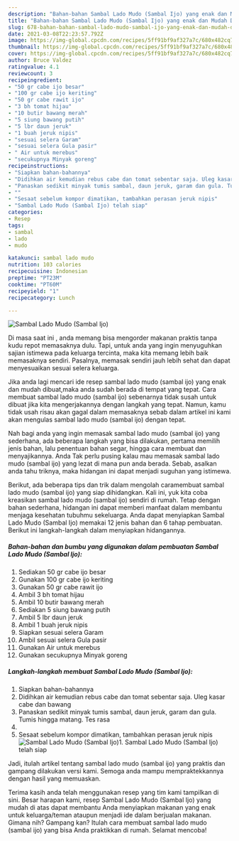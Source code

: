 ```yaml
---
description: "Bahan-bahan Sambal Lado Mudo (Sambal Ijo) yang enak dan Mudah Dibuat"
title: "Bahan-bahan Sambal Lado Mudo (Sambal Ijo) yang enak dan Mudah Dibuat"
slug: 678-bahan-bahan-sambal-lado-mudo-sambal-ijo-yang-enak-dan-mudah-dibuat
date: 2021-03-08T22:23:57.792Z
image: https://img-global.cpcdn.com/recipes/5ff91bf9af327a7c/680x482cq70/sambal-lado-mudo-sambal-ijo-foto-resep-utama.jpg
thumbnail: https://img-global.cpcdn.com/recipes/5ff91bf9af327a7c/680x482cq70/sambal-lado-mudo-sambal-ijo-foto-resep-utama.jpg
cover: https://img-global.cpcdn.com/recipes/5ff91bf9af327a7c/680x482cq70/sambal-lado-mudo-sambal-ijo-foto-resep-utama.jpg
author: Bruce Valdez
ratingvalue: 4.1
reviewcount: 3
recipeingredient:
- "50 gr cabe ijo besar"
- "100 gr cabe ijo keriting"
- "50 gr cabe rawit ijo"
- "3 bh tomat hijau"
- "10 butir bawang merah"
- "5 siung bawang putih"
- "5 lbr daun jeruk"
- "1 buah jeruk nipis"
- "sesuai selera Garam"
- "sesuai selera Gula pasir"
- " Air untuk merebus"
- "secukupnya Minyak goreng"
recipeinstructions:
- "Siapkan bahan-bahannya"
- "Didihkan air kemudian rebus cabe dan tomat sebentar saja. Uleg kasar cabe dan bawang"
- "Panaskan sedikit minyak tumis sambal, daun jeruk, garam dan gula. Tumis hingga matang. Tes rasa"
- ""
- "Sesaat sebelum kompor dimatikan, tambahkan perasan jeruk nipis"
- "Sambal Lado Mudo (Sambal Ijo) telah siap"
categories:
- Resep
tags:
- sambal
- lado
- mudo

katakunci: sambal lado mudo 
nutrition: 103 calories
recipecuisine: Indonesian
preptime: "PT23M"
cooktime: "PT60M"
recipeyield: "1"
recipecategory: Lunch

---
```



![Sambal Lado Mudo (Sambal Ijo)](https://img-global.cpcdn.com/recipes/5ff91bf9af327a7c/680x482cq70/sambal-lado-mudo-sambal-ijo-foto-resep-utama.jpg)

Di masa  saat ini , anda memang bisa mengorder makanan praktis tanpa kudu repot memasaknya dulu. Tapi, untuk anda yang ingin menyuguhkan sajian istimewa pada keluarga tercinta, maka kita memang lebih baik memasaknya sendiri. Pasalnya, memasak sendiri jauh lebih sehat dan dapat menyesuaikan sesuai selera keluarga.

Jika anda lagi mencari ide resep sambal lado mudo (sambal ijo) yang enak dan mudah dibuat,maka anda sudah berada di tempat yang tepat. Cara membuat sambal lado mudo (sambal ijo)  sebenarnya tidak susah untuk dibuat jika kita mengerjakannya dengan langkah yang tepat. Namun, kamu tidak usah risau akan gagal dalam memasaknya 
sebab dalam artikel ini kami akan mengulas sambal lado mudo (sambal ijo) dengan tepat.  



Nah bagi anda yang ingin memasak sambal lado mudo (sambal ijo) yang sederhana, ada beberapa langkah yang bisa dilakukan, pertama memilih jenis bahan, lalu penentuan bahan segar, hingga cara membuat dan menyajikannya. Anda Tak perlu pusing kalau mau memasak sambal lado mudo (sambal ijo) yang lezat di mana pun anda berada. Sebab, asalkan anda  tahu triknya, maka hidangan ini dapat menjadi suguhan yang istimewa.

Berikut, ada beberapa tips dan trik dalam mengolah caramembuat sambal lado mudo (sambal ijo) yang siap dihidangkan. Kali ini, yuk kita coba kreasikan sambal lado mudo (sambal ijo) sendiri di rumah. Tetap dengan bahan sederhana, hidangan ini dapat memberi manfaat dalam membantu menjaga kesehatan tubuhmu sekeluarga. Anda dapat menyiapkan Sambal Lado Mudo (Sambal Ijo) memakai 12 jenis bahan dan 6 tahap pembuatan. Berikut ini langkah-langkah dalam menyiapkan hidangannya.

<!--inarticleads1-->

##### Bahan-bahan dan bumbu yang digunakan dalam pembuatan Sambal Lado Mudo (Sambal Ijo):

1. Sediakan 50 gr cabe ijo besar
1. Gunakan 100 gr cabe ijo keriting
1. Gunakan 50 gr cabe rawit ijo
1. Ambil 3 bh tomat hijau
1. Ambil 10 butir bawang merah
1. Sediakan 5 siung bawang putih
1. Ambil 5 lbr daun jeruk
1. Ambil 1 buah jeruk nipis
1. Siapkan sesuai selera Garam
1. Ambil sesuai selera Gula pasir
1. Gunakan  Air untuk merebus
1. Gunakan secukupnya Minyak goreng




<!--inarticleads2-->

##### Langkah-langkah membuat Sambal Lado Mudo (Sambal Ijo):

1. Siapkan bahan-bahannya
1. Didihkan air kemudian rebus cabe dan tomat sebentar saja. Uleg kasar cabe dan bawang
1. Panaskan sedikit minyak tumis sambal, daun jeruk, garam dan gula. Tumis hingga matang. Tes rasa
1. 
1. Sesaat sebelum kompor dimatikan, tambahkan perasan jeruk nipis
<img src="//assets-global.cpcdn.com/assets/icons/button_play-2c75c40dde080a61004c1f40b05d8f140eaff45d7e9e6481dc71c63d2e7c4909.png" alt="Sambal Lado Mudo (Sambal Ijo)">1. Sambal Lado Mudo (Sambal Ijo) telah siap




Jadi, itulah artikel tentang  sambal lado mudo (sambal ijo)  yang praktis dan gampang dilakukan versi kami. Semoga anda mampu mempraktekkannya dengan hasil yang memuaskan. 

Terima kasih anda telah menggunakan resep yang tim kami tampilkan di sini. Besar harapan kami, resep  Sambal Lado Mudo (Sambal Ijo) yang mudah di atas dapat membantu Anda menyiapkan makanan yang enak untuk keluarga/teman ataupun menjadi ide dalam berjualan makanan. Gimana nih? Gampang kan? Itulah cara membuat sambal lado mudo (sambal ijo) yang bisa Anda praktikkan di rumah. Selamat mencoba!


